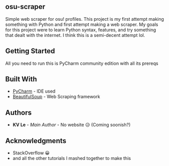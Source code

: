 ## osu-scraper
Simple web scraper for osu! profiles. This project is my first attempt making something with Python and first attempt making a web scraper. My goals for this project were to learn Python syntax, features, and try something that dealt with the internet. I think this is a semi-decent attempt lol.

## Getting Started
All you need to run this is PyCharm community edition with all its prereqs

## Built With

* [PyCharm](https://www.jetbrains.com/pycharm/) - IDE used
* [BeautifulSoup](https://www.crummy.com/software/BeautifulSoup/) - Web Scraping framework

## Authors

* **KV Le** - *Main Author* - No website 😥 (Coming soonish?)

## Acknowledgments

* StackOverflow 😀
* and all the other tutorials I mashed together to make this
